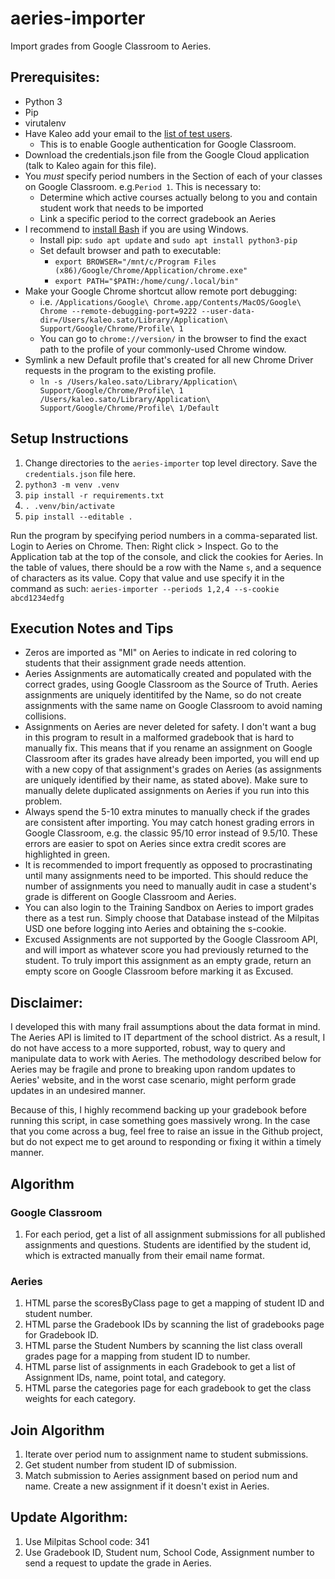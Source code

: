 # aeries-importer
Import grades from Google Classroom to Aeries.

## Prerequisites:
* Python 3
* Pip
* virutalenv
* Have Kaleo add your email to the [list of test users](https://console.cloud.google.com/apis/credentials/consent?authuser=1&project=aeries-importer).
  * This is to enable Google authentication for Google Classroom.
* Download the credentials.json file from the Google Cloud application (talk to Kaleo again for this file).
* You _must_ specify period numbers in the Section of each of your classes on Google Classroom. e.g.`Period 1`. This is necessary to:
  * Determine which active courses actually belong to you and contain student work that needs to be imported
  * Link a specific period to the correct gradebook an Aeries
* I recommend to [install Bash](https://www.howtogeek.com/249966/how-to-install-and-use-the-linux-bash-shell-on-windows-10/) if you are using Windows.
  * Install pip: `sudo apt update` and `sudo apt install python3-pip`
  * Set default browser and path to executable:
    * `export BROWSER="/mnt/c/Program Files (x86)/Google/Chrome/Application/chrome.exe"`
    * `export PATH="$PATH:/home/cung/.local/bin"`
* Make your Google Chrome shortcut allow remote port debugging:
  * i.e. `/Applications/Google\ Chrome.app/Contents/MacOS/Google\ Chrome --remote-debugging-port=9222 --user-data-dir=/Users/kaleo.sato/Library/Application\ Support/Google/Chrome/Profile\ 1`
  * You can go to `chrome://version/` in the browser to find the exact path to the profile of your commonly-used Chrome window.
* Symlink a new Default profile that's created for all new Chrome Driver requests in the program to the existing profile.
  * `ln -s /Users/kaleo.sato/Library/Application\ Support/Google/Chrome/Profile\ 1 /Users/kaleo.sato/Library/Application\ Support/Google/Chrome/Profile\ 1/Default`  


## Setup Instructions
1. Change directories to the `aeries-importer` top level directory. Save the `credentials.json` file here.
2. `python3 -m venv .venv`
3. `pip install -r requirements.txt`
4. `. .venv/bin/activate`
5. `pip install --editable .`

Run the program by specifying period numbers in a comma-separated list. Login to Aeries on Chrome. Then: Right click > Inspect. Go to the Application tab at the top of the console, and click the cookies for Aeries. In the table of values, there should be a row with the Name `s`, and a sequence of characters as its value. Copy that value and use specify it in the command as such:
`aeries-importer --periods 1,2,4 --s-cookie abcd1234edfg`

## Execution Notes and Tips
* Zeros are imported as "MI" on Aeries to indicate in red coloring to students that their assignment grade needs attention.
* Aeries Assignments are automatically created and populated with the correct grades, using Google Classroom as the Source of Truth. Aeries assignments are uniquely identitifed by the Name, so do not create assignments with the same name on Google Classroom to avoid naming collisions.
* Assignments on Aeries are never deleted for safety. I don't want a bug in this program to result in a malformed gradebook that is hard to manually fix. This means that if you rename an assignment on Google Classroom after its grades have already been imported, you will end up with a new copy of that assignment's grades on Aeries (as assignments are uniquely identified by their name, as stated above). Make sure to manually delete duplicated assignments on Aeries if you run into this problem.
* Always spend the 5-10 extra minutes to manually check if the grades are consistent after importing. You may catch honest grading errors in Google Classroom, e.g. the classic 95/10 error instead of 9.5/10. These errors are easier to spot on Aeries since extra credit scores are highlighted in green.
* It is recommended to import frequently as opposed to procrastinating until many assignments need to be imported. This should reduce the number of assignments you need to manually audit in case a student's grade is different on Google Classroom and Aeries.
* You can also login to the Training Sandbox on Aeries to import grades there as a test run. Simply choose that Database instead of the Milpitas USD one before logging into Aeries and obtaining the s-cookie.
* Excused Assignments are not supported by the Google Classroom API, and will import as whatever score you had previously returned to the student. To truly import this assignment as an empty grade, return an empty score on Google Classroom before marking it as Excused.

## Disclaimer:
I developed this with many frail assumptions about the data format in mind. The Aeries API is limited to IT department
of the school district. As a result, I do not have access to a more supported, robust, way to query and manipulate data
to work with Aeries. The methodology described below for Aeries may be fragile and prone to breaking upon random updates
to Aeries' website, and in the worst case scenario, might perform grade updates in an undesired manner.

Because of this, I highly recommend backing up your gradebook before running this script, in case something goes massively
wrong. In the case that you come across a bug, feel free to raise an issue in the Github project, but do not expect me
to get around to responding or fixing it within a timely manner.

## Algorithm

### Google Classroom
1. For each period, get a list of all assignment submissions for all published assignments and questions. Students are
   identified by the student id, which is extracted manually from their email name format.

### Aeries
1. HTML parse the scoresByClass page to get a mapping of student ID and student number.
2. HTML parse the Gradebook IDs by scanning the list of gradebooks page for Gradebook ID.
3. HTML parse the Student Numbers by scanning the list class overall grades page for a mapping from student ID to number.
4. HTML parse list of assignments in each Gradebook to get a list of Assignment IDs, name, point total, and category.
5. HTML parse the categories page for each gradebook to get the class weights for each category.

## Join Algorithm
1. Iterate over period num to assignment name to student submissions.
2. Get student number from student ID of submission.
3. Match submission to Aeries assignment based on period num and name. Create a new assignment if it doesn't exist in Aeries.

## Update Algorithm:
1. Use Milpitas School code: 341
2. Use Gradebook ID, Student num, School Code, Assignment number to send a request to update the grade in Aeries.
